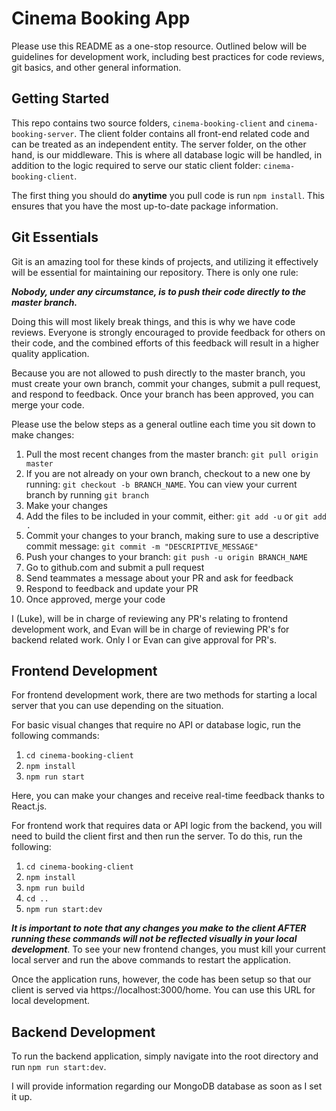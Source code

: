 # Cinema Booking App

Please use this README as a one-stop resource. Outlined below will be guidelines for development work, including best practices for code reviews, git basics, and other general information. 

## Getting Started

This repo contains two source folders, `cinema-booking-client` and `cinema-booking-server`. The client folder contains all front-end related code and can be treated as an independent entity. The server folder, on the other hand, is our middleware. This is where all database logic will be handled, in addition to the logic required to serve our static client folder: `cinema-booking-client`. 

The first thing you should do **anytime** you pull code is run `npm install`. This ensures that you have the most up-to-date package information.

## Git Essentials

Git is an amazing tool for these kinds of projects, and utilizing it effectively will be essential for maintaining our repository. There is only one rule:

***Nobody, under any circumstance, is to push their code directly to the master branch.***

Doing this will most likely break things, and this is why we have code reviews. Everyone is strongly encouraged to provide feedback for others on their code, and the combined efforts of this feedback will result in a higher quality application. 

Because you are not allowed to push directly to the master branch, you must create your own branch, commit your changes, submit a pull request, and respond to feedback. Once your branch has been approved, you can merge your code. 

Please use the below steps as a general outline each time you sit down to make changes:

1. Pull the most recent changes from the master branch: `git pull origin master`
2. If you are not already on your own branch, checkout to a new one by running: `git checkout -b BRANCH_NAME`. You can view your current branch by running `git branch`
3. Make your changes
4. Add the files to be included in your commit, either: `git add -u` or `git add .`
5. Commit your changes to your branch, making sure to use a descriptive commit message: `git commit -m "DESCRIPTIVE_MESSAGE"`
6. Push your changes to your branch: `git push -u origin BRANCH_NAME`
7. Go to github.com and submit a pull request
8. Send teammates a message about your PR and ask for feedback
9. Respond to feedback and update your PR
10. Once approved, merge your code

I (Luke), will be in charge of reviewing any PR's relating to frontend development work, and Evan will be in charge of reviewing PR's for backend related work. Only I or Evan can give approval for PR's. 

## Frontend Development

For frontend development work, there are two methods for starting a local server that you can use depending on the situation.

For basic visual changes that require no API or database logic, run the following commands:

1. `cd cinema-booking-client`
2. `npm install`
3. `npm run start`

Here, you can make your changes and receive real-time feedback thanks to React.js.

For frontend work that requires data or API logic from the backend, you will need to build the client first and then run the server. To do this, run the following:

1. `cd cinema-booking-client`
2. `npm install`
3. `npm run build`
4. `cd ..`
5. `npm run start:dev`

***It is important to note that any changes you make to the client AFTER running these commands will not be reflected visually in your local development***. To see your new frontend changes, you must kill your current local server and run the above commands to restart the application. 

Once the application runs, however, the code has been setup so that our client is served via https://localhost:3000/home. You can use this URL for local development. 

## Backend Development

To run the backend application, simply navigate into the root directory and run `npm run start:dev`.

I will provide information regarding our MongoDB database as soon as I set it up.
